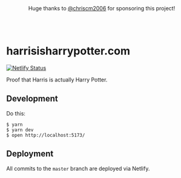 <div align="center">
  <br>
  <br>
  <p align="center">Huge thanks to <a href="https://github.com/chriscm2006">@chriscm2006</a> for sponsoring this project!
  </p>
  <br>
  <br>
</div>

# harrisisharrypotter.com

[![Netlify Status](https://api.netlify.com/api/v1/badges/a4432bee-f31d-4adf-b54b-781dd65ccdf8/deploy-status)](https://app.netlify.com/projects/harrisisharrypotter/deploys)

Proof that Harris is actually Harry Potter.

## Development

Do this:

```
$ yarn
$ yarn dev
$ open http://localhost:5173/
```

## Deployment

All commits to the `master` branch are deployed via Netlify.
